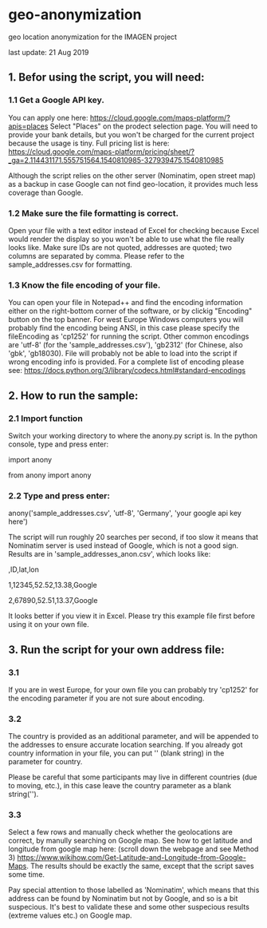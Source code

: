 # geo-anonymization
geo location anonymization for the IMAGEN project

last update: 21 Aug 2019


## 1. Befor using the script, you will need:

### 1.1 Get a Google API key. 
    
   You can apply one here: https://cloud.google.com/maps-platform/?apis=places
   Select "Places" on the prodect selection page. You will need to provide your bank details, but you won't be charged for the current project because the usage is tiny. Full pricing list is here: https://cloud.google.com/maps-platform/pricing/sheet/?_ga=2.114431171.555751564.1540810985-327939475.1540810985
    
   Although the script relies on the other server (Nominatim, open street map) as a backup in case Google can not find geo-location, it provides much less coverage than Google. 
  
### 1.2 Make sure the file formatting is correct. 
    
   Open your file with a text editor instead of Excel for checking because Excel would render the display so you won't be able to use what the file really looks like.
   Make sure IDs are not quoted, addresses are quoted; two columns are separated by comma. Please refer to the sample_addresses.csv for formatting.
    
### 1.3 Know the file encoding of your file. 
   
   You can open your file in Notepad++ and find the encoding information either on the right-bottom corner of the software, or by clickig "Encoding" button on the top banner.
   For west Europe Windows computers you will probably find the encoding being ANSI, in this case please specify the fileEncoding as 'cp1252' for running the script.
   Other common encodings are 'utf-8' (for the 'sample_addresses.csv'), 'gb2312' (for Chinese, also 'gbk', 'gb18030). File will probably not be able to load into the script if wrong encoding info is provided.
   For a complete list of encoding please see:
    https://docs.python.org/3/library/codecs.html#standard-encodings
    


## 2. How to run the sample:

### 2.1 Import function
  Switch your working directory to where the anony.py script is. In the python console, type and press enter:
  
  import anony
  
  from anony import anony

### 2.2 Type and press enter:
  anony('sample_addresses.csv', 'utf-8', 'Germany', 'your google api key here')
  
  The script will run roughly 20 searches per second, if too slow it means that Nominatim server is used instead of Google, which is not a good sign. Results are in 'sample_addresses_anon.csv', which looks like:
  
  ,ID,lat,lon
  
1,12345,52.52,13.38,Google

2,67890,52.51,13.37,Google

  It looks better if you view it in Excel. Please try this example file first before using it on your own file. 
  
## 3. Run the script for your own address file:

### 3.1 
If you are in west Europe, for your own file you can probably try 'cp1252' for the encoding parameter if you are not sure about encoding.
  
### 3.2
The country is provided as an additional parameter, and will be appended to the addresses to ensure accurate location searching. If you already got country information in your file, you can put '' (blank string) in the parameter for country.

Please be careful that some participants may live in different countries (due to moving, etc.), in this case leave the country parameter as a blank string('').

### 3.3 
Select a few rows and manually check whether the geolocations are correct, by manully searching on Google map. See how to get latitude and longitude from google map here: (scroll down the webpage and see Method 3) https://www.wikihow.com/Get-Latitude-and-Longitude-from-Google-Maps. The results should be exactly the same, except that the script saves some time.

Pay special attention to those labelled as 'Nominatim', which means that this address can be found by Nominatim but not by Google, and so is a bit suspecious. It's best to validate these and some other suspecious results (extreme values etc.) on Google map.

  
  
  
  
